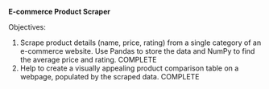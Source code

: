 
**E-commerce Product Scraper**

Objectives:
1. Scrape product details (name, price, rating) from a single category of an e-commerce website. Use Pandas to store the data and NumPy to find the average price and rating. COMPLETE  
2. Help to create a visually appealing product comparison table on a webpage, populated by the scraped data. COMPLETE
